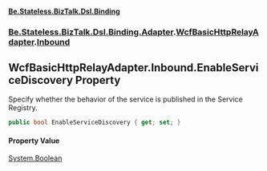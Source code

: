 #### [Be.Stateless.BizTalk.Dsl.Binding](README.md 'README')
### [Be.Stateless.BizTalk.Dsl.Binding.Adapter](Be.Stateless.BizTalk.Dsl.Binding.Adapter.md 'Be.Stateless.BizTalk.Dsl.Binding.Adapter').[WcfBasicHttpRelayAdapter](WcfBasicHttpRelayAdapter.md 'Be.Stateless.BizTalk.Dsl.Binding.Adapter.WcfBasicHttpRelayAdapter').[Inbound](WcfBasicHttpRelayAdapter.Inbound.md 'Be.Stateless.BizTalk.Dsl.Binding.Adapter.WcfBasicHttpRelayAdapter.Inbound')

## WcfBasicHttpRelayAdapter.Inbound.EnableServiceDiscovery Property

Specify whether the behavior of the service is published in the Service Registry.

```csharp
public bool EnableServiceDiscovery { get; set; }
```

#### Property Value
[System.Boolean](https://docs.microsoft.com/en-us/dotnet/api/System.Boolean 'System.Boolean')